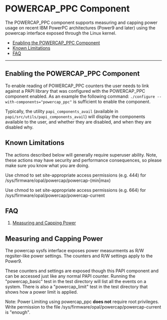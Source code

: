 # POWERCAP\_PPC Component

The POWERCAP\_PPC component supports measuring and capping power usage
on recent IBM PowerPC architectures (Power9 and later) using the powercap
interface exposed through the Linux kernel.

* [Enabling the POWERCAP\_PPC Component](#markdown-header-enabling-the-powercap-ppc-component)
* [Known Limitations](#markdown-header-known-limitations)
* [FAQ](#markdown-header-faq)

***
## Enabling the POWERCAP\_PPC Component

To enable reading of POWERCAP\_PPC counters the user needs to link against a
PAPI library that was configured with the POWERCAP\_PPC component enabled. As an
example the following command: `./configure --with-components="powercap_ppc"` is
sufficient to enable the component.

Typically, the utility `papi_components_avail` (available in
`papi/src/utils/papi_components_avail`) will display the components available
to the user, and whether they are disabled, and when they are disabled why.

## Known Limitations
The actions described below will generally require superuser ability.
Note, these actions may have security and performance consequences, so
please make sure you know what you are doing.

Use chmod to set site-appropriate access permissions (e.g. 444) for /sys/firmware/opal/powercap/powercap-(min|max)

Use chmod to set site-appropriate access permissions (e.g. 664) for /sys/firmware/opal/powercap/powercap-current

## FAQ

1. [Measuring and Capping Power](#markdown-header-measuring-and-capping-power)

## Measuring and Capping Power

The powercap sysfs interface exposes power measurments as R/W regsiter-like
power settings. The counters and R/W settings apply to the Power9.

These counters and settings are exposed though this PAPI component and can be
accessed just like any normal PAPI counter. Running the "powercap\_basic" test
in the test directory will list all the events on a system. There is also a
"powercap\_limit" test in the test directory that shows how a power limit is
applied.

Note: Power Limiting using powercap\_ppc **does not** require root privileges.
Write permission to the file /sys/firmware/opal/powercap/powercap-current is
"enough".

